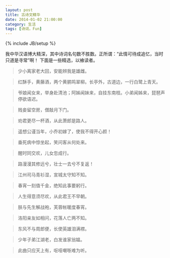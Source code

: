 ```yaml
---
layout: post
title: 古诗文精华
date: 2014-01-02 21:00:00
category: 生活
tags: [诗词，Fun]
---
```

{% include JB/setup %}

我中华汉语博大精深，其中诗词名句数不胜数。正所谓：“此情可待成追忆，当时只道是寻常”啊！
下面是一些精选，以飨读者。

<!--more-->
> 少小离家老大回，安能辨我是雄雌。

> 红酥手，黄藤酒，两个黄鹂鸣翠柳。长亭外，古道边，一行白鹭上青天。

> 爷娘闻女来，举身赴清池；阿姊闻妹来，自挂东南枝。小弟闻姊来，琵琶声停欲语迟。

> 贱妾留空房，僧敲月下门。

> 劝君更尽一杯酒，从此萧郎是路人。

> 遥想公谨当年，小乔初嫁了，使我不得开心颜！

> 垂死病中惊坐起，笑问客从何处来。

> 醒时同交欢，儿女忽成行。

> 路漫漫其修远兮，壮士一去兮不复返！

> 江州司马青衫湿，宣城太守知不知。

> 春宵一刻值千金，绝知此事要躬行。

> 人生得意须尽欢，从此君王不早朝。

> 朕与先生解战袍，芙蓉帐暖度春宵。

> 洛阳亲友如相问，花落人亡两不知。

> 东风不与周郎便，长使英雄泪满襟。

> 少年子弟江湖老，白发谁家翁媪。

> 此曲只应天上有，呕哑嘲哳难为听。